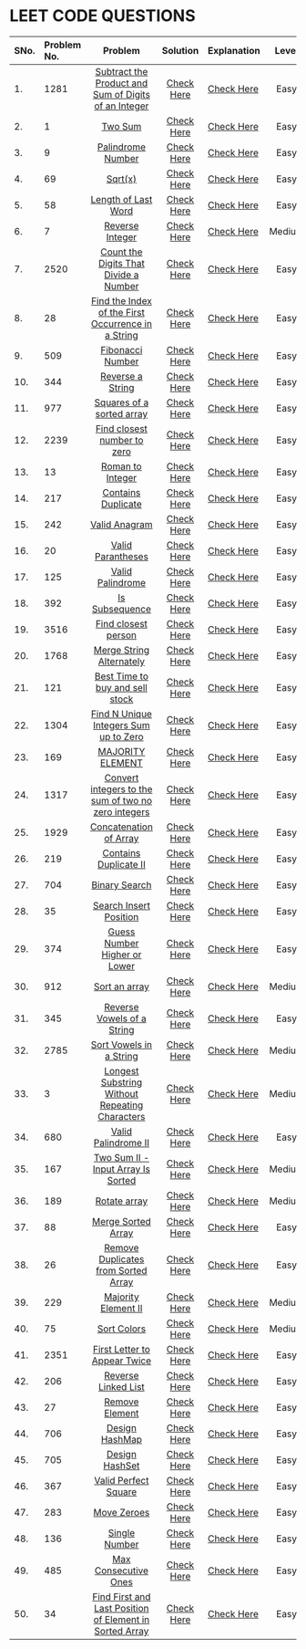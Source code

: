 # LEET CODE QUESTIONS

| SNo. | Problem No. |                                                                      Problem                                                                      |       Solution        | Explanation                 | Level  |
| :--- | :---------- | :-----------------------------------------------------------------------------------------------------------------------------------------------: | :-------------------: | :-------------------------- | :----: |
| 1.   | 1281        |    [Subtract the Product and Sum of Digits of an Integer](https://leetcode.com/problems/subtract-the-product-and-sum-of-digits-of-an-integer/)    | [Check Here](./1.py)  | [Check Here](0.%20MD/1.md)  |  Easy  |
| 2.   | 1           |                                           [Two Sum](https://leetcode.com/problems/two-sum/description/)                                           | [Check Here](./2.py)  | [Check Here](0.%20MD/2.md)  |  Easy  |
| 3.   | 9           |                                       [Palindrome Number](https://leetcode.com/problems/palindrome-number/)                                       | [Check Here](./3.py)  | [Check Here](0.%20MD/3.md)  |  Easy  |
| 4.   | 69          |                                                  [Sqrt(x)](https://leetcode.com/problems/sqrtx/)                                                  | [Check Here](./4.py)  | [Check Here](0.%20MD/4.md)  |  Easy  |
| 5.   | 58          |                                     [Length of Last Word](https://leetcode.com/problems/length-of-last-word/)                                     | [Check Here](./5.py)  | [Check Here](0.%20MD/5.md)  |  Easy  |
| 6.   | 7           |                                         [Reverse Integer](https://leetcode.com/problems/reverse-integer/)                                         | [Check Here](./6.py)  | [Check Here](0.%20MD/6.md)  | Medium |
| 7.   | 2520        |                   [Count the Digits That Divide a Number](https://leetcode.com/problems/count-the-digits-that-divide-a-number/)                   | [Check Here](./7.py)  | [Check Here](0.%20MD/7.md)  |  Easy  |
| 8.   | 28          |      [Find the Index of the First Occurrence in a String](https://leetcode.com/problems/find-the-index-of-the-first-occurrence-in-a-string/)      | [Check Here](./8.py)  | [Check Here](0.%20MD/8.md)  |  Easy  |
| 9.   | 509         |                                        [Fibonacci Number](https://leetcode.com/problems/fibonacci-number/)                                        | [Check Here](./9.py)  | [Check Here](0.%20MD/9.md)  |  Easy  |
| 10.  | 344         |                                         [Reverse a String](https://leetcode.com/problems/reverse-string/)                                         | [Check Here](./10.py) | [Check Here](0.%20MD/10.md) |  Easy  |
| 11.  | 977         |                               [Squares of a sorted array](https://leetcode.com/problems/squares-of-a-sorted-array/)                               | [Check Here](./11.py) | [Check Here](0.%20MD/11.md) |  Easy  |
| 12.  | 2239        |                             [Find closest number to zero](https://leetcode.com/problems/find-closest-number-to-zero/)                             | [Check Here](./12.py) | [Check Here](0.%20MD/12.md) |  Easy  |
| 13.  | 13          |                                        [Roman to Integer](https://leetcode.com/problems/roman-to-integer/)                                        | [Check Here](./13.py) | [Check Here](0.%20MD/13.md) |  Easy  |
| 14.  | 217         |                                      [Contains Duplicate](https://leetcode.com/problems/contains-duplicate/)                                      | [Check Here](./14.py) | [Check Here](0.%20MD/14.md) |  Easy  |
| 15.  | 242         |                                           [Valid Anagram](https://leetcode.com/problems/valid-anagram/)                                           | [Check Here](./15.py) | [Check Here](0.%20MD/15.md) |  Easy  |
| 16.  | 20          |                                       [Valid Parantheses](https://leetcode.com/problems/valid-parentheses/)                                       | [Check Here](./16.py) | [Check Here](0.%20MD/16.md) |  Easy  |
| 17.  | 125         |                                        [Valid Palindrome](https://leetcode.com/problems/valid-palindrome/)                                        | [Check Here](./17.py) | [Check Here](0.%20MD/17.md) |  Easy  |
| 18.  | 392         |                                          [Is Subsequence](https://leetcode.com/problems/is-subsequence/)                                          | [Check Here](./18.py) | [Check Here](0.%20MD/18.md) |  Easy  |
| 19.  | 3516        |                                     [Find closest person](https://leetcode.com/problems/find-closest-person/)                                     | [Check Here](./19.py) | [Check Here](0.%20MD/19.md) |  Easy  |
| 20.  | 1768        |                               [Merge String Alternately](https://leetcode.com/problems/merge-strings-alternately/)                                | [Check Here](./20.py) | [Check Here](0.%20MD/20.md) |  Easy  |
| 21.  | 121         |                         [Best Time to buy and sell stock](https://leetcode.com/problems/best-time-to-buy-and-sell-stock/)                         | [Check Here](./21.py) | [Check Here](0.%20MD/21.md) |  Easy  |
| 22.  | 1304        |                   [Find N Unique Integers Sum up to Zero](https://leetcode.com/problems/find-n-unique-integers-sum-up-to-zero/)                   | [Check Here](./22.py) | [Check Here](0.%20MD/22.md) |  Easy  |
| 23.  | 169         |                                        [MAJORITY ELEMENT](https://leetcode.com/problems/majority-element/)                                        | [Check Here](./23.py) | [Check Here](0.%20MD/23.md) |  Easy  |
| 24.  | 1317        |     [Convert integers to the sum of two no zero integers](https://leetcode.com/problems/convert-integer-to-the-sum-of-two-no-zero-integers/)      | [Check Here](./24.py) | [Check Here](0.%20MD/24.md) |  Easy  |
| 25.  | 1929        |                                  [Concatenation of Array](https://leetcode.com/problems/concatenation-of-array/)                                  | [Check Here](./25.py) | [Check Here](0.%20MD/25.md) |  Easy  |
| 26.  | 219         |                                   [Contains Duplicate II](https://leetcode.com/problems/contains-duplicate-ii/)                                   | [Check Here](./26.py) | [Check Here](0.%20MD/26.md) |  Easy  |
| 27.  | 704         |                                           [Binary Search](https://leetcode.com/problems/binary-search/)                                           | [Check Here](./27.py) | [Check Here](0.%20MD/27.md) |  Easy  |
| 28.  | 35          |                                  [Search Insert Position](https://leetcode.com/problems/search-insert-position/)                                  | [Check Here](./28.py) | [Check Here](0.%20MD/28.md) |  Easy  |
| 29.  | 374         |                               [Guess Number Higher or Lower](https://leetcode.com/problems/search-insert-position/)                               | [Check Here](./29.py) | [Check Here](0.%20MD/29.md) |  Easy  |
| 30.  | 912         |                                           [Sort an array](https://leetcode.com/problems/sort-an-array/)                                           | [Check Here](./30.py) | [Check Here](0.%20MD/30.md) | Medium |
| 31.  | 345         |                              [Reverse Vowels of a String](https://leetcode.com/problems/reverse-vowels-of-a-string/)                              | [Check Here](./31.py) | [Check Here](0.%20MD/31.md) |  Easy  |
| 32.  | 2785        |                                 [Sort Vowels in a String](https://leetcode.com/problems/sort-vowels-in-a-string/)                                 | [Check Here](./32.py) | [Check Here](0.%20MD/32.md) | Medium |
| 33.  | 3           |          [Longest Substring Without Repeating Characters](https://leetcode.com/problems/longest-substring-without-repeating-characters/)          | [Check Here](./33.py) | [Check Here](0.%20MD/33.md) | Medium |
| 34.  | 680         |                                     [Valid Palindrome II](https://leetcode.com/problems/valid-palindrome-ii/)                                     | [Check Here](./34.py) | [Check Here](0.%20MD/34.md) |  Easy  |
| 35.  | 167         |                       [Two Sum II - Input Array Is Sorted](https://leetcode.com/problems/two-sum-ii-input-array-is-sorted/)                       | [Check Here](./35.py) | [Check Here](0.%20MD/35.md) | Medium |
| 36.  | 189         |                                            [Rotate array](https://leetcode.com/problems/rotate-array/)                                            | [Check Here](./36.py) | [Check Here](0.%20MD/36.md) | Medium |
| 37.  | 88          |                                      [Merge Sorted Array](https://leetcode.com/problems/merge-sorted-array/)                                      | [Check Here](./37.py) | [Check Here](0.%20MD/37.md) |  Easy  |
| 38.  | 26          |                     [Remove Duplicates from Sorted Array](https://leetcode.com/problems/remove-duplicates-from-sorted-array/)                     | [Check Here](./38.py) | [Check Here](0.%20MD/38.md) |  Easy  |
| 39.  | 229         |                                     [Majority Element II](https://leetcode.com/problems/majority-element-ii/)                                     | [Check Here](./39.py) | [Check Here](0.%20MD/39.md) | Medium |
| 40.  | 75          |                                             [Sort Colors](https://leetcode.com/problems/sort-colors/)                                             | [Check Here](./40.py) | [Check Here](0.%20MD/40.md) | Medium |
| 41.  | 2351        |                            [First Letter to Appear Twice](https://leetcode.com/problems/first-letter-to-appear-twice/)                            | [Check Here](./41.py) | [Check Here](0.%20MD/41.md) |  Easy  |
| 42.  | 206         |                                     [Reverse Linked List](https://leetcode.com/problems/reverse-linked-list/)                                     | [Check Here](./42.py) | [Check Here](0.%20MD/42.md) |  Easy  |
| 43.  | 27          |                                          [Remove Element](https://leetcode.com/problems/remove-element/)                                          | [Check Here](./43.py) | [Check Here](0.%20MD/43.md) |  Easy  |
| 44.  | 706         |                                          [Design HashMap](https://leetcode.com/problems/design-hashmap/)                                          | [Check Here](./44.py) | [Check Here](0.%20MD/44.md) |  Easy  |
| 45.  | 705         |                                          [Design HashSet](https://leetcode.com/problems/design-hashset/)                                          | [Check Here](./45.py) | [Check Here](0.%20MD/45.md) |  Easy  |
| 46.  | 367         |                                    [Valid Perfect Square](https://leetcode.com/problems/valid-perfect-square/)                                    | [Check Here](./46.py) | [Check Here](0.%20MD/46.md) |  Easy  |
| 47.  | 283         |                                             [Move Zeroes](https://leetcode.com/problems/move-zeroes/)                                             | [Check Here](./47.py) | [Check Here](0.%20MD/47.md) |  Easy  |
| 48.  | 136         |                                           [Single Number](https://leetcode.com/problems/single-number/)                                           | [Check Here](./48.py) | [Check Here](0.%20MD/48.md) |  Easy  |
| 49.  | 485         |                                    [Max Consecutive Ones](https://leetcode.com/problems/max-consecutive-ones/)                                    | [Check Here](./49.py) | [Check Here](0.%20MD/49.md) |  Easy  |
| 50.  | 34          | [Find First and Last Position of Element in Sorted Array](https://leetcode.com/problems/find-first-and-last-position-of-element-in-sorted-array/) | [Check Here](./50.py) | [Check Here](0.%20MD/50.md) |  Easy  |

